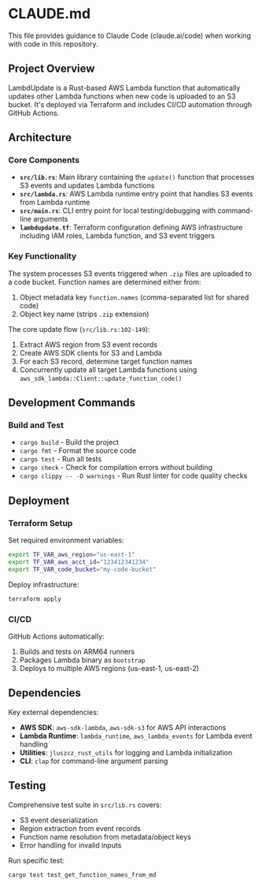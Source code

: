 # CLAUDE.md

This file provides guidance to Claude Code (claude.ai/code) when working with code in this repository.

## Project Overview

LambdUpdate is a Rust-based AWS Lambda function that automatically updates other Lambda functions when new code is
uploaded to an S3 bucket. It's deployed via Terraform and includes CI/CD automation through GitHub Actions.

## Architecture

### Core Components

- **`src/lib.rs`**: Main library containing the `update()` function that processes S3 events and updates Lambda
  functions
- **`src/lambda.rs`**: AWS Lambda runtime entry point that handles S3 events from Lambda runtime
- **`src/main.rs`**: CLI entry point for local testing/debugging with command-line arguments
- **`lambdupdate.tf`**: Terraform configuration defining AWS infrastructure including IAM roles, Lambda function, and S3
  event triggers

### Key Functionality

The system processes S3 events triggered when `.zip` files are uploaded to a code bucket. Function names are determined
either from:

1. Object metadata key `function.names` (comma-separated list for shared code)
2. Object key name (strips `.zip` extension)

The core update flow (`src/lib.rs:102-149`):

1. Extract AWS region from S3 event records
2. Create AWS SDK clients for S3 and Lambda
3. For each S3 record, determine target function names
4. Concurrently update all target Lambda functions using `aws_sdk_lambda::Client::update_function_code()`

## Development Commands

### Build and Test

- `cargo build` - Build the project
- `cargo fmt` - Format the source code
- `cargo test` - Run all tests
- `cargo check` - Check for compilation errors without building
- `cargo clippy -- -D warnings` - Run Rust linter for code quality checks

## Deployment

### Terraform Setup

Set required environment variables:

```bash
export TF_VAR_aws_region="us-east-1"
export TF_VAR_aws_acct_id="123412341234"
export TF_VAR_code_bucket="my-code-bucket"
```

Deploy infrastructure:

```bash
terraform apply
```

### CI/CD

GitHub Actions automatically:

1. Builds and tests on ARM64 runners
2. Packages Lambda binary as `bootstrap`
3. Deploys to multiple AWS regions (us-east-1, us-east-2)

## Dependencies

Key external dependencies:

- **AWS SDK**: `aws-sdk-lambda`, `aws-sdk-s3` for AWS API interactions
- **Lambda Runtime**: `lambda_runtime`, `aws_lambda_events` for Lambda event handling
- **Utilities**: `jluszcz_rust_utils` for logging and Lambda initialization
- **CLI**: `clap` for command-line argument parsing

## Testing

Comprehensive test suite in `src/lib.rs` covers:

- S3 event deserialization
- Region extraction from event records
- Function name resolution from metadata/object keys
- Error handling for invalid inputs

Run specific test:

```bash
cargo test test_get_function_names_from_md
```
